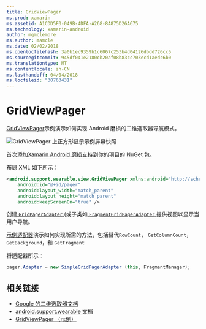```yaml
---
title: GridViewPager
ms.prod: xamarin
ms.assetid: A1CDD5F0-049B-4DFA-A268-8A875D26A675
ms.technology: xamarin-android
author: mgmclemore
ms.author: mamcle
ms.date: 02/02/2018
ms.openlocfilehash: 3a0b1ec9359b1c6067c253b4d04126dbdd726cc5
ms.sourcegitcommit: 945df041e2180cb20af08b83cc703ecd1aedc6b0
ms.translationtype: MT
ms.contentlocale: zh-CN
ms.lasthandoff: 04/04/2018
ms.locfileid: "30763431"
---
```

# <a name="gridviewpager"></a>GridViewPager

[GridViewPager](https://developer.xamarin.com/samples/GridViewPager/)示例演示如何实现 Android 磨损的二维选取器导航模式。

![GridViewPager 上正方形显示示例屏幕快照](gridviewpager-images/gridviewpager.png)

首次添加[Xamarin Android 磨损支持](http://www.nuget.org/packages/Xamarin.Android.Wear/)到你的项目的 NuGet 包。

布局 XML 如下所示：

```xml
<android.support.wearable.view.GridViewPager xmlns:android="http://schemas.android.com/apk/res/android"
    android:id="@+id/pager"
    android:layout_width="match_parent"
    android:layout_height="match_parent"
    android:keepScreenOn="true" />
```

创建[ `GridPagerAdapter` ](http://developer.android.com/reference/android/support/wearable/view/GridPagerAdapter.html) (或子类如[ `FragmentGridPagerAdapter` ](http://developer.android.com/reference/android/support/wearable/view/FragmentGridPagerAdapter.html)提供视图以显示当用户导航。

[示例适配器](https://github.com/xamarin/monodroid-samples/blob/master/wear/GridViewPager/GridViewPager/SimpleGridPagerAdapter.cs)演示如何实现所需的方法，包括替代`RowCount`， `GetColumnCount`， `GetBackground`，和 `GetFragment`

将适配器所示：

```csharp
pager.Adapter = new SimpleGridPagerAdapter (this, FragmentManager);
```



## <a name="related-links"></a>相关链接

- [Google 的二维选取器文档](https://developer.android.com/training/wearables/ui/2d-picker.html)
- [android.support.wearable 文档](https://developer.android.com/reference/android/support/wearable/view/package-summary.html)
- [GridViewPager （示例）](https://developer.xamarin.com/samples/GridViewPager/)
